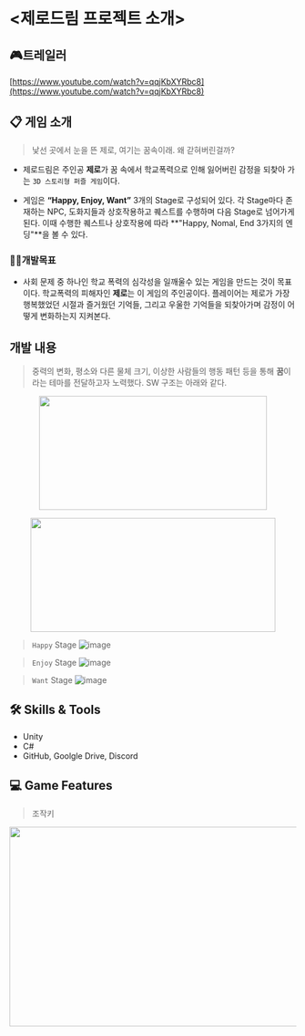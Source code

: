 # <제로드림 프로젝트 소개>

## 🎮트레일러
[https://www.youtube.com/watch?v=qqjKbXYRbc8](https://www.youtube.com/watch?v=qqjKbXYRbc8)


## 📋 게임 소개
> 낯선 곳에서 눈을 뜬 제로, 여기는 꿈속이래. 왜 갇혀버린걸까?  

- 제로드림은 주인공 **제로**가 꿈 속에서 학교폭력으로 인해 잃어버린 감정을 되찾아 가는 `3D 스토리형 퍼즐 게임`이다.  

- 게임은 **“Happy, Enjoy, Want”** 3개의 Stage로 구성되어 있다. 각 Stage마다 존재하는 NPC, 도화지들과 상호작용하고 퀘스트를 수행하며 다음 Stage로 넘어가게 된다. 이때 수행한 퀘스트나 상호작용에 따라 **"Happy, Nomal, End 3가지의 엔딩"**을 볼 수 있다.  
  


### 💁‍♀️개발목표  
- 사회 문제 중 하나인 학교 폭력의 심각성을 일깨울수 있는 게임을 만드는 것이 목표이다. 학교폭력의 피해자인 **제로**는 이 게임의 주인공이다. 플레이어는 제로가 가장 행복했었던 시절과 즐거웠던 기억들, 그리고 우울한 기억들을 되찾아가며 감정이 어떻게 변화하는지 지켜본다.


## 개발 내용
> 중력의 변화, 평소와 다른 물체 크기, 이상한 사람들의 행동 패턴 등을 통해 **꿈**이라는 테마를 전달하고자 노력했다.
> SW 구조는 아래와 같다.
<p align="center"><img src="https://user-images.githubusercontent.com/79504024/201117759-33d532a9-b185-4316-8aaf-08596abaae5f.png" width="400" height="200"/></p>

<p align="center"><img src="https://user-images.githubusercontent.com/79504024/201116810-90802068-3440-4888-8491-1bbb95ac65df.png" width="430" height="200"/></p>



> `Happy` Stage
![image](https://github.com/user-attachments/assets/8c524407-f30f-425b-a3f2-8afb39034b7c)


> `Enjoy` Stage
![image](https://github.com/user-attachments/assets/041f27da-0433-42d1-954a-444beb8c87a2)


> `Want` Stage
![image](https://github.com/user-attachments/assets/df6c30ed-1376-4337-9f37-b4bfe6b3b0ee)


## 🛠️ Skills & Tools

- Unity
- C#
- GitHub, Goolgle Drive, Discord



## 💻 Game Features

> 조작키  

<p align="center"><img src="https://user-images.githubusercontent.com/79504024/201104614-5479f9ca-f34a-41aa-a07b-6dd4e9c60dd4.png" width="600" height="350"/></p>

